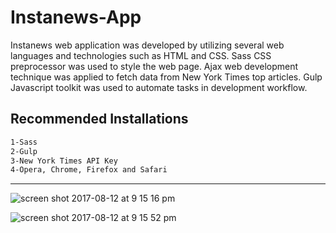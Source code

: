 # Instanews-App

Instanews web application was developed by utilizing several web languages and technologies such as HTML and CSS.
Sass CSS preprocessor was used to style the web page. Ajax web development technique was applied to 
fetch data from New York Times top articles. Gulp Javascript toolkit was used to automate tasks in development 
workflow.

## Recommended Installations

```bash
1-Sass
2-Gulp
3-New York Times API Key
4-Opera, Chrome, Firefox and Safari
```
----

![screen shot 2017-08-12 at 9 15 16 pm](https://user-images.githubusercontent.com/23155719/29246103-ae2c3a48-7fa3-11e7-932b-59b1ca80a963.png)

![screen shot 2017-08-12 at 9 15 52 pm](https://user-images.githubusercontent.com/23155719/29246108-c12beb66-7fa3-11e7-8797-60abf7f2a583.png)
